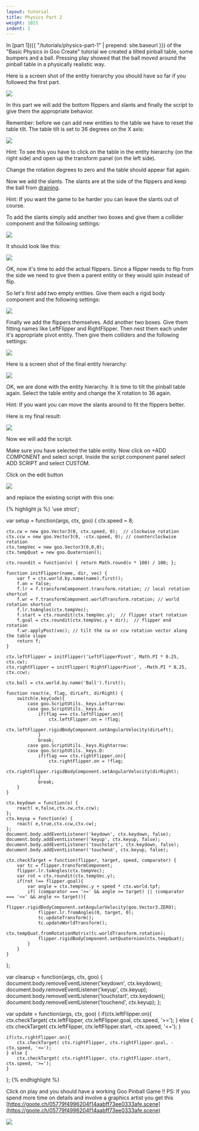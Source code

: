 ```yaml
---
layout: tutorial
title: Physics Part 2
weight: 1021
indent: 1
---
```

In [part 1]({{ "/tutorials/physics-part-1" | prepend: site.baseurl }}) of the "Basic Physics in Goo Create" tutorial we created a tilted pinball table, some bumpers and a ball. Pressing play showed that the ball moved around the pinball table in a physically realistic way.  

Here is a screen shot of the entity hierarchy you should have so far if you followed the first part.  

[![](FlipperHierarchy.png)](FlipperHierarchy.png)  

In this part we will add the bottom flippers and slants and finally the script to give them the appropriate behavior.  

Remember: before we can add new entities to the table we have to reset the table tilt. The table tilt is set to 36 degrees on the X axis:  

[![](FlipperTableTilt.jpg)](FlipperTableTilt.jpg)  

Hint: To see this you have to click on the table in the entity hierarchy (on the right side) and open up the transform panel (on the left side).  

Change the rotation degrees to zero and the table should appear flat again.  

Now we add the slants. The slants are at the side of the flippers and keep the ball from [draining](https://en.wikipedia.org/wiki/Glossary_of_pinball_terms#D).  

Hint: If you want the game to be harder you can leave the slants out of course.  

To add the slants simply add another two boxes and give them a collider component and the following settings:  

[![](FlipperSlants.png)](FlipperSlants.png)  

It should look like this:  

[![](FlipperSlants2-300x76.jpg)](FlipperSlants2-300x76.jpg)  

OK, now it's time to add the actual flippers. Since a flipper needs to flip from the side we need to give them a parent entity or they would spin instead of flip.  

So let's first add two empty entities. Give them each a rigid body component and the following settings:  

[![](FlipperPivots.png)](FlipperPivots.png)  

Finally we add the flippers themselves. Add another two boxes. Give them fitting names like LeftFlipper and RightFlipper. Then nest them each under it's appropriate pivot entity. Then give them colliders and the following settings:  

[![](FlipperSettings.png)](FlipperSettings.png)  

Here is a screen shot of the final entity hierarchy:  

[![](FlipperFinalHierarchy.jpg)](FlipperFinalHierarchy.jpg)  

OK, we are done with the entity hierarchy. It is time to tilt the pinball table again. Select the table entity and change the X rotation to 36 again.  

Hint: If you want you can move the slants around to fit the flippers better.  

Here is my final result:  

[![](FlipperFinalTable-780x1024.jpg)](FlipperFinalTable-780x1024.jpg)  

Now we will add the script.  

Make sure you have selected the table entity. Now click on +ADD COMPONENT and select script. Inside the script component panel select ADD SCRIPT and select CUSTOM.  

Click on the edit button  

[![](FlipperEditScript.jpg)](FlipperEditScript.jpg)  

and replace the existing script with this one:

{% highlight js %}
'use strict';

var setup = function(args, ctx, goo) {
	ctx.speed = 8;

	ctx.cw = new goo.Vector3(0, ctx.speed, 0);  // clockwise rotation
	ctx.ccw = new goo.Vector3(0, -ctx.speed, 0); // counterclockwise rotation
	ctx.tempVec = new goo.Vector3(0,0,0);
	ctx.tempQuat = new goo.Quaternion();

	ctx.roundit = function(v) { return Math.round(v * 100) / 100; };

	function initFlipper(name, dir, vec) {
		var f = ctx.world.by.name(name).first();
		f.on = false;
		f.lr = f.transformComponent.transform.rotation; // local rotation shortcut
		f.wr = f.transformComponent.worldTransform.rotation; // world rotation shortcut
		f.lr.toAngles(ctx.tempVec);
		f.start = ctx.roundit(ctx.tempVec.y);  // flipper start rotation
		f.goal = ctx.roundit(ctx.tempVec.y + dir);  // flipper end rotation
		f.wr.applyPost(vec); // tilt the cw or ccw rotation vector along the table slope
		return f;
	}

	ctx.leftFlipper = initFlipper('LeftFlipperPivot', Math.PI * 0.25, ctx.cw);
	ctx.rightFlipper = initFlipper('RightFlipperPivot', -Math.PI * 0.25, ctx.ccw);

	ctx.ball = ctx.world.by.name('Ball').first();

	function react(e, flag, dirLeft, dirRight) {
		switch(e.keyCode){
			case goo.ScriptUtils._keys.Leftarrow:
			case goo.ScriptUtils._keys.A:
				if(flag === ctx.leftFlipper.on){
					ctx.leftFlipper.on = !flag;
					ctx.leftFlipper.rigidBodyComponent.setAngularVelocity(dirLeft);
				}
				break;
			case goo.ScriptUtils._keys.Rightarrow:
			case goo.ScriptUtils._keys.D:
				if(flag === ctx.rightFlipper.on){
					ctx.rightFlipper.on = !flag;
					ctx.rightFlipper.rigidBodyComponent.setAngularVelocity(dirRight);
				}
				break;
		}
	}

	ctx.keydown = function(e) {
		react( e,false,ctx.cw,ctx.ccw);
	};
	ctx.keyup = function(e) {
		react( e,true,ctx.ccw,ctx.cw);
	};
	document.body.addEventListener('keydown', ctx.keydown, false);
	document.body.addEventListener('keyup', ctx.keyup, false);
	document.body.addEventListener('touchstart', ctx.keydown, false);
	document.body.addEventListener('touchend', ctx.keyup, false);

	ctx.checkTarget = function(flipper, target, speed, comparator) {
		var tc = flipper.transformComponent;
		flipper.lr.toAngles(ctx.tempVec);
		var rot = ctx.roundit(ctx.tempVec.y);
		if(rot !== flipper.goal){
			var angle = ctx.tempVec.y + speed * ctx.world.tpf;
			if( (comparator === '>=' && angle >= target) || (comparator === '<=' && angle <= target)){
				flipper.rigidBodyComponent.setAngularVelocity(goo.Vector3.ZERO);
				flipper.lr.fromAngles(0, target, 0);
				tc.updateTransform();
				tc.updateWorldTransform();
				ctx.tempQuat.fromRotationMatrix(tc.worldTransform.rotation);
				flipper.rigidBodyComponent.setQuaternion(ctx.tempQuat);
			}
		}
	}
};

var cleanup = function(args, ctx, goo) {
	document.body.removeEventListener('keydown', ctx.keydown);
	document.body.removeEventListener('keyup', ctx.keyup);
	document.body.removeEventListener('touchstart', ctx.keydown);
	document.body.removeEventListener('touchend', ctx.keyup);
};

var update = function(args, ctx, goo) {
	if(ctx.leftFlipper.on){
		ctx.checkTarget( ctx.leftFlipper, ctx.leftFlipper.goal, ctx.speed, '>=');
	} else {
		ctx.checkTarget( ctx.leftFlipper, ctx.leftFlipper.start, -ctx.speed, '<=');
	}

	if(ctx.rightFlipper.on){
		ctx.checkTarget( ctx.rightFlipper, ctx.rightFlipper.goal, -ctx.speed, '<=');
	} else {
		ctx.checkTarget( ctx.rightFlipper, ctx.rightFlipper.start, ctx.speed, '>=');
	}
};
{% endhighlight %}

Click on play and you should have a working Goo Pinball Game !! PS: If you spend more time on details and involve a graphics artist you get this [https://goote.ch/05779f4996204f14aabff73ee0333afe.scene](https://goote.ch/05779f4996204f14aabff73ee0333afe.scene)

[![](FlipperPretty-627x1024.jpg)](FlipperPretty-627x1024.jpg)